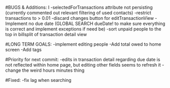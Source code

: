 #BUGS & Additions:  I
-selectedForTransactions attribute not persisting (currently commented out relevant filtering of used contacts)
-restrict transactions to > 0.01
-discard changes button for editTransactionView
-Implement no due date (GLOBAL SEARCH dueDate! to make sure everything is correct and implement exceptions if need be)
-sort unpaid people to the top in billsplit of transaction detail view

#LONG TERM GOALS: 
-implement editing people
-Add total owed to home screen
-Add tags

#Priority for next commit: 
-edits in transaction detail regarding due date is not reflected within home page, but editing other fields seems to refresh it
-change the weird hours minutes thing


#Fixed: 
-fix lag when searching
